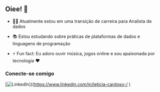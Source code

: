 ## Oiee! 👋

- 👩‍💻 Atualmente estou em uma transição de carreira para Analista de dados

- 📚 Estou estudando sobre práticas de plataformas de dados e linguagens de programação

- ⚡ Fun fact: Eu adoro ouvir música, jogos online e sou apaixonada por tecnologia ❤️



### Conecte-se comigo

[![LinkedIn](https://img.shields.io/badge/-LinkedIn-000?style=for-the-badge&logo=linkedin&logoColor=FF00F6&color:FFF)]((https://www.linkedin.com/in/leticia-cardoso-/ )


